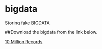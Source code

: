 # bigdata
Storing fake BIGDATA

##Download the bigdata from the link below.   

[10 Million Records](https://github.com/nycsubhas/bigdata.git)


